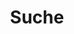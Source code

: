 ---
layout: search
title: Suche
permalink: /search/
#subtitle: "What are you looking for?"
#feature-img: "assets/img/pexels/search-map.jpeg"
icon: "fa-search"
---